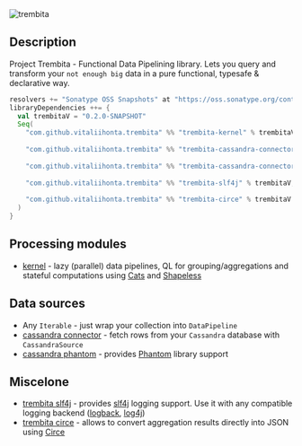 <img src="https://github.com/vitalii-honta/trembita/blob/master/media/trembita-p.png" alt="trembita"/>
 
## Description 
Project Trembita - Functional Data Pipelining library. 
Lets you query and transform your `not enough big` data in a pure functional, typesafe & declarative way.

```scala
resolvers += "Sonatype OSS Snapshots" at "https://oss.sonatype.org/content/repositories/snapshots"
libraryDependencies ++= {
  val trembitaV = "0.2.0-SNAPSHOT"
  Seq(
    "com.github.vitaliihonta.trembita" %% "trembita-kernel" % trembitaV, // kernel,
    
    "com.github.vitaliihonta.trembita" %% "trembita-cassandra-connector" % trembitaV, // cassandra
    
    "com.github.vitaliihonta.trembita" %% "trembita-cassandra-connector-phantom" % trembitaV, // phantom
    
    "com.github.vitaliihonta.trembita" %% "trembita-slf4j" % trembitaV, // slf4j,
    
    "com.github.vitaliihonta.trembita" %% "trembita-circe" % trembitaV // circe
  )
}
```


## Processing modules
- [kernel](./kernel) - lazy (parallel) data pipelines, QL for grouping/aggregations and stateful computations using [Cats](https://github.com/typelevel/cats) and [Shapeless](https://github.com/milessabin/shapeless) 

## Data sources 
 - Any `Iterable` - just wrap your collection into `DataPipeline`
 - [cassandra connector](./cassandra_connector) - fetch rows from your `Cassandra` database with `CassandraSource`
 - [cassandra phantom](./cassandra_connector_phantom) - provides [Phantom](https://github.com/outworkers/phantom) library support
 
## Miscelone
 - [trembita slf4j](./trembita-slf4j) - provides [slf4j](https://www.slf4j.org/) logging support. Use it with any compatible logging backend ([logback](https://logback.qos.ch/), [log4j](https://logging.apache.org/log4j/2.x/))
 - [trembita circe](./serialization/circe) - allows to convert aggregation results directly into JSON using [Circe](https://github.com/circe/circe)
